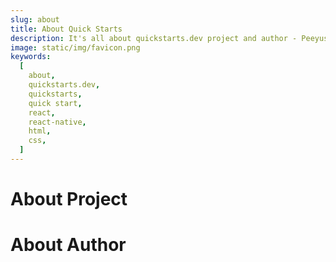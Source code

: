 ```yaml
---
slug: about
title: About Quick Starts
description: It's all about quickstarts.dev project and author - Peeyush Sahu
image: static/img/favicon.png
keywords:
  [
    about,
    quickstarts.dev,
    quickstarts,
    quick start,
    react,
    react-native,
    html,
    css,
  ]
---
```


# About Project

# About Author
